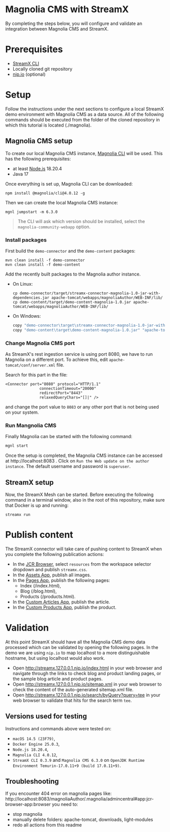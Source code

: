 # Magnolia CMS with StreamX

By completing the steps below, you will configure and validate an integration between Magnolia CMS and StreamX.

# Prerequisites

* [StreamX CLI](https://www.streamx.dev/guides/main/streamx-command-line-interface-reference.html)
* Locally cloned git repository
* [nip.io](https://nip.io/) (optional)

# Setup

Follow the instructions under the next sections to configure a local StreamX demo environment with Magnolia CMS as a data source. All of the following commands should be executed from the folder of the cloned repository in which this tutorial is located (./magnolia).

## Magnolia CMS setup

To create our local Magnolia CMS instance, [Magnolia CLI](https://docs.magnolia-cms.com/magnolia-cli/4.x/) will be used.
This has the following prerequisites:
 - at least [Node.js](https://nodejs.org/en) 18.20.4
 - Java 17

 Once everything is set up, Magnolia CLI can be downloaded:

```shell
npm install @magnolia/cli@4.0.12 -g
```

Then we can create the local Magnolia CMS instance:

```shell
mgnl jumpstart -m 6.3.0
```

> The CLI will ask which version should be installed, select the `magnolia-community-webapp` option.

### Install packages

First build the `demo-connector` and the `demo-content` packages:
```shell
mvn clean install -f demo-connector
mvn clean install -f demo-content
```

Add the recently built packages to the Magnolia author instance.
* On Linux:
  ```shell
  cp demo-connector/target/streamx-connector-magnolia-1.0-jar-with-dependencies.jar apache-tomcat/webapps/magnoliaAuthor/WEB-INF/lib/
  cp demo-content/target/demo-content-magnolia-1.0.jar apache-tomcat/webapps/magnoliaAuthor/WEB-INF/lib/
  ```
* On Windows:
  ```bash
  copy "demo-connector\target\streamx-connector-magnolia-1.0-jar-with-dependencies.jar" "apache-tomcat\webapps\magnoliaAuthor\WEB-INF\lib"
  copy "demo-content\target\demo-content-magnolia-1.0.jar" "apache-tomcat\webapps\magnoliaAuthor\WEB-INF\lib\"
  ```

### Change Magnolia CMS port

As StreamX's rest ingestion service is using port 8080, we have to run Magnolia on a different port. To achieve this, edit `apache-tomcat/conf/server.xml` file.

Search for this part in the file:
```shell
<Connector port="8080" protocol="HTTP/1.1"
               connectionTimeout="20000"
               redirectPort="8443"
               relaxedQueryChars="[]|" />
```
and change the port value to `8083` or any other port that is not being used on your system.

### Run Mangnolia CMS

Finally Magnolia can be started with the following command:

```bash
mgnl start
```

Once the setup is completed, the Magnolia CMS instance can be accessed at http://localhost:8083 .
Click on `Run the Web update on the author instance`.
The default username and password is `superuser`.

## StreamX setup

Now, the StreamX Mesh can be started. Before executing the following command in a terminal window, also in the root of this repository, make sure that Docker is up and running:

```shell
streamx run
```

# Publish content

The StreamX connector will take care of pushing content to StreamX when you complete the following publication actions:

* In the [JCR Browser](http://localhost:8083/magnoliaAuthor/.magnolia/admincentral#app:jcr-browser-app:browser), select
  `resources` from the workspace selector dropdown and publish `streamx.css`.
* In the [Assets App](http://localhost:8083/magnoliaAuthor/.magnolia/admincentral#app:dam:jcrBrowser;::), publish all images.
* In the [Pages App](http://localhost:8083/magnoliaAuthor/.magnolia/admincentral#app:pages-app:browser;::), publish the
  following pages:
    * Index (/index.html),
    * Blog (/blog.html),
    * Products (/products.html).
* In the [Custom Articles App](http://localhost:8083/magnoliaAuthor/.magnolia/admincentral#app:articles-app:browser), publish the article.
* In the [Custom Products App](http://localhost:8083/magnoliaAuthor/.magnolia/admincentral#app:products-app:browser), publish the product.

# Validation

At this point StreamX should have all the Magnolia CMS demo data processed which can be validated by opening the following pages. In the demo we are using `nip.io` to map localhost to a more distinguishable hostname, but using localhost would also work.

* Open http://streamx.127.0.0.1.nip.io/index.html in your web browser and navigate through the links to check blog and product
  landing pages, or the sample blog article and product pages.
* Open http://streamx.127.0.0.1.nip.io/sitemap.xml in your web browser to check the content of the auto-generated sitemap.xml
  file.
* Open http://streamx.127.0.0.1.nip.io/search/byQuery?query=tee in your web browser to validate that hits for the search term `tee`.

## Versions used for testing

Instructions and commands above were tested on:

* `macOS 14.5 (23F79)`,
* `Docker Engine 25.0.3`,
* `Node.js 18.20.4`,
* `Magnolia CLI 4.0.12`,
* `StreamX CLI 0.3.9` and `Magnolia CMS 6.3.0` on `OpenJDK Runtime Environment Temurin-17.0.11+9 (build 17.0.11+9)`.

## Troubleshooting

If you encounter 404 error on magnolia pages like:
http://localhost:8083/magnoliaAuthor/.magnolia/admincentral#app:jcr-browser-app:browser
you need to:
* stop magnolia
* manually delete folders: apache-tomcat, downloads, light-modules
* redo all actions from this readme
